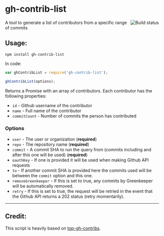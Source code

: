 # gh-contrib-list

<a href="https://travis-ci.org/acburdine/gh-contrib-list"><img align="right" src="https://travis-ci.org/acburdine/gh-contrib-list.svg?branch=master" alt="Build status" /></a>

A tool to generate a list of contributors from a specific range of commits

## Usage:

```
npm install gh-contrib-list
```

In code:

```javascript
var ghContribList = require('gh-contrib-list');

ghContribList(options);
```

Returns a Promise with an array of contributors. Each contributor has the following properties:

- `id` - Github username of the contributor
- `name` - Full name of the contributor
- `commitCount` - Number of commits the person has contributed

### Options

- `user` - The user or organization (**required**)
- `repo` - The repository name (**required**)
- `commit` - A commit SHA to run the query from (commits including and after this one will be used) (**required**)
- `oauthKey` - If one is provided it will be used when making Github API requests
- `to` - If another commit SHA is provided here the commits used will be between the `commit` option and this one.
- `removeGreenkeeper` - If this is set to true, any commits by Greenkeeper will be automatically removed.
- `retry` - If this is set to true, the request will be retried in the event that the Github API returns a 202 status (retry momentarily).

---

## Credit:

This script is heavily based on [top-gh-contribs](https://github.com/novaugust/top-gh-contribs).
